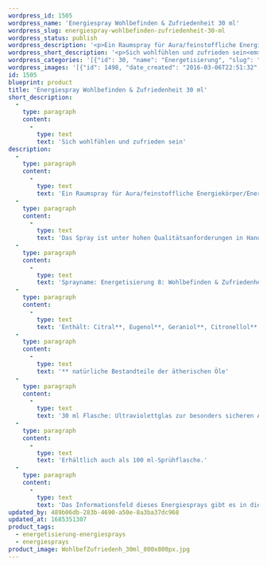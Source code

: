 ```yaml
---
wordpress_id: 1505
wordpress_name: 'Energiespray Wohlbefinden & Zufriedenheit 30 ml'
wordpress_slug: energiespray-wohlbefinden-zufriedenheit-30-ml
wordpress_status: publish
wordpress_description: '<p>Ein Raumspray für Aura/feinstoffliche Energiekörper/Energiefelder in Räumen mit einem aktivierbaren Informationsfeld zu Wohlbefinden und Zufriedenheit sowie dem energetischen Zugang zu den dazugehörigen universellen Wissenspools.</p><p>Das Spray ist unter hohen Qualitätsanforderungen in Handarbeit in Deutschland hergestellt aus mehrfach gereinigtem und energetisiertem Wasser (76%, konserviert mit 96%igem Weingeist (24%). Abgestimmt auf die Energie ist die Komposition von naturreinen ätherischen Ölen* (bio) (Duftrichtung: leicht, hell).</p><p>Sprayname: Energetisierung 8: Wohlbefinden &amp; Zufriedenheit. Reihe: Energetisierung</p><p>Enthält: Citral**, Eugenol**, Geraniol**‚ Citronellol**, Limonene**, Linalool**, Farnesol**.<br />** natürliche Bestandteile der ätherischen Öle</p><p>30 ml Flasche: Ultraviolettglas zur besonders sicheren Aufbewahrung mit hochwertigem, goldfarbenen Metallpumpzerstäuber mit Schutzkappe (Steigrohr: Kunststoff). Etikett: sasserfest, leicht energetisiert mit dem Informationsfeld des Airsprays.</p><p>Erhältlich auch als 100 ml-Sprühflasche.</p><p>Das Informationsfeld dieses Energiesprays gibt es in diesem Shop auch als <a href="https://my.feenbaum.de/produkt-kategorie/energiebilder/fotokarten/energetisierung-fotokarten/">Fotokarte</a>, <a href="https://my.feenbaum.de/produkt-kategorie/energiebilder/wandbilder/energetisierung/">Wandbild</a> und <a href="https://my.feenbaum.de/produkt-kategorie/energiekissen/energetisierung-energiekissen/">Energiekissen</a></p><p><a href="https://my.feenbaum.de/anwendung-energiesprays/">Anwendungshinweise</a></p>'
wordpress_short_description: '<p>Sich wohlfühlen und zufrieden sein<em><br />Hinweis: Das Wasserzeichen „Elveden Verlag Energiebild“ wird nicht mit gedruckt</em></p>'
wordpress_categories: '[{"id": 30, "name": "Energetisierung", "slug": "energetisierung-energiesprays"}, {"id": 29, "name": "Energiesprays", "slug": "energiesprays"}]'
wordpress_images: '[{"id": 1498, "date_created": "2016-03-06T22:51:32", "date_created_gmt": "2016-03-06T20:51:32", "date_modified": "2016-03-06T22:51:32", "date_modified_gmt": "2016-03-06T20:51:32", "src": "https://my.feenbaum.de/wp-content/uploads/2016/03/WohlbefZufriedenh_30ml_800x800px.jpg", "name": "WohlbefZufriedenh_30ml_800x800px", "alt": ""}, {"id": 998, "date_created": "2016-02-25T01:53:06", "date_created_gmt": "2016-02-24T23:53:06", "date_modified": "2016-02-25T01:53:06", "date_modified_gmt": "2016-02-24T23:53:06", "src": "https://my.feenbaum.de/wp-content/uploads/2016/02/8-Wohlbefinden-Zufriedenheit_800x800-W-1.jpg", "name": "8-Wohlbefinden-Zufriedenheit_800x800-W", "alt": ""}]'
id: 1505
blueprint: product
title: 'Energiespray Wohlbefinden & Zufriedenheit 30 ml'
short_description:
  -
    type: paragraph
    content:
      -
        type: text
        text: 'Sich wohlfühlen und zufrieden sein'
description:
  -
    type: paragraph
    content:
      -
        type: text
        text: 'Ein Raumspray für Aura/feinstoffliche Energiekörper/Energiefelder in Räumen mit einem aktivierbaren Informationsfeld zu Wohlbefinden und Zufriedenheit sowie dem energetischen Zugang zu den dazugehörigen universellen Wissenspools.'
  -
    type: paragraph
    content:
      -
        type: text
        text: 'Das Spray ist unter hohen Qualitätsanforderungen in Handarbeit in Deutschland hergestellt aus mehrfach gereinigtem und energetisiertem Wasser (76%, konserviert mit 96%igem Weingeist (24%). Abgestimmt auf die Energie ist die Komposition von naturreinen ätherischen Ölen* (bio) (Duftrichtung: leicht, hell).'
  -
    type: paragraph
    content:
      -
        type: text
        text: 'Sprayname: Energetisierung 8: Wohlbefinden & Zufriedenheit. Reihe: Energetisierung'
  -
    type: paragraph
    content:
      -
        type: text
        text: 'Enthält: Citral**, Eugenol**, Geraniol**‚ Citronellol**, Limonene**, Linalool**, Farnesol**.'
  -
    type: paragraph
    content:
      -
        type: text
        text: '** natürliche Bestandteile der ätherischen Öle'
  -
    type: paragraph
    content:
      -
        type: text
        text: '30 ml Flasche: Ultraviolettglas zur besonders sicheren Aufbewahrung mit hochwertigem, goldfarbenen Metallpumpzerstäuber mit Schutzkappe (Steigrohr: Kunststoff). Etikett: sasserfest, leicht energetisiert mit dem Informationsfeld des Airsprays.'
  -
    type: paragraph
    content:
      -
        type: text
        text: 'Erhältlich auch als 100 ml-Sprühflasche.'
  -
    type: paragraph
    content:
      -
        type: text
        text: 'Das Informationsfeld dieses Energiesprays gibt es in diesem Shop auch als Fotokarte, Wandbild und Energiekissen'
updated_by: 489b06db-283b-4690-a50e-8a3ba37dc968
updated_at: 1685351307
product_tags:
  - energetisierung-energiesprays
  - energiesprays
product_image: WohlbefZufriedenh_30ml_800x800px.jpg
---
```

